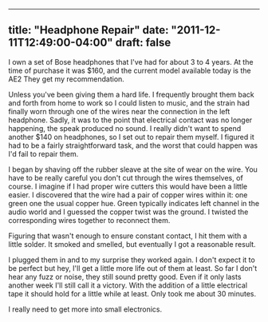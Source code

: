 
---
title: "Headphone Repair"
date: "2011-12-11T12:49:00-04:00"
draft: false
---

I own a set of Bose headphones that I've had for about 3 to 4 years. At the time of purchase it was $160, and the current model available today is the AE2 They get my recommendation.

Unless you've been giving them a hard life. I frequently brought them back and forth from home to work so I could listen to music, and the strain had finally worn through one of the wires near the connection in the left headphone. Sadly, it was to the point that electrical contact was no longer happening, the speak produced no sound. I really didn't want to spend another $140 on headphones, so I set out to repair them myself. I figured it had to be a fairly straightforward task, and the worst that could happen was I'd fail to repair them.

I began by shaving off the rubber sleave at the site of wear on the wire. You have to be really careful you don't cut through the wires themselves, of course. I imagine if I had proper wire cutters this would have been a little easier. I discovered that the wire had a pair of copper wires within it: one green one the usual copper hue. Green typically indicates left channel in the audio world and I guessed the copper twist was the ground. I twisted the corresponding wires together to reconnect them.

Figuring that wasn't enough to ensure constant contact, I hit them with a little solder. It smoked and smelled, but eventually I got a reasonable result.

I plugged them in and to my surprise they worked again. I don't expect it to be perfect but hey, I'll get a little more life out of them at least. So far I don't hear any fuzz or noise, they still sound pretty good. Even if it only lasts another week I'll still call it a victory. With the addition of a little electrical tape it should hold for a little while at least. Only took me about 30 minutes.

I really need to get more into small electronics.
